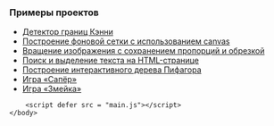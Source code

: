 <!DOCTYPE html>
<html lang = "ru">
    <head>
        <meta charset = "utf-8">
        <link rel = "stylesheet" type = "text/css" href = "main.css">
        <title>Примеры проектов</title>
    </head>
    <body>
		<h3>Примеры проектов</h3>
        <ul>
			<li><a href = "./Canny_edge_detector/canny_edge_detector.html">Детектор границ Кэнни</a></li>
			<li><a href = "./canvas_background_grid/canvas_background_grid.html">Построение фоновой сетки с использованием canvas</a></li>
			<li><a href = "./cut_rot_image/cut_rot_image.html">Вращение изображения с сохранением пропорций и обрезкой</a></li>
			<li><a href = "./document_search/document_search.html">Поиск и выделение текста на HTML-странице</a></li>
			<li><a href = "./pythagoras_tree_002/pythagoras_tree.html">Построение интерактивного дерева Пифагора</a></li>
			<li><a href = "./sapper/sapper.html">Игра «Сапёр»</a></li>
			<li><a href = "./snake/snake.html">Игра «Змейка»</a></li>
		</ul>

        <script defer src = "main.js"></script>
    </body>
</html>
